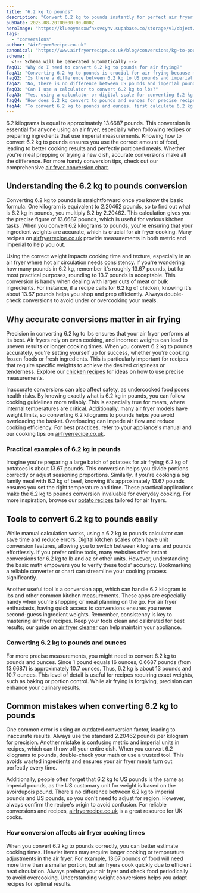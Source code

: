 ```yaml
---
title: "6.2 kg to pounds"
description: "Convert 6.2 kg to pounds instantly for perfect air fryer portions. Get accurate results and cooking tips for hassle-free meal prep."
pubDate: 2025-08-20T00:00:00.000Z
heroImage: "https://klueoymssxwfnxsvcyhv.supabase.co/storage/v1/object/public/Shmucket/6-2-kg-to-pounds.webp"
tags:
  - "conversions"
author: "AirFryerRecipe.co.uk"
canonical: "https://www.airfryerrecipe.co.uk/blog/conversions/kg-to-pounds/6-2-kg-to-pounds"
schema: |
  <!-- Schema will be generated automatically -->
faqQ1: "Why do I need to convert 6.2 kg to pounds for air frying?"
faqA1: "Converting 6.2 kg to pounds is crucial for air frying because many recipes use imperial measurements, and accurate weights ensure even cooking and proper portioning. Air fryers rely on precise ingredient amounts to achieve the right texture and doneness, so knowing the conversion helps you follow guidelines correctly and avoid under or overcooking."
faqQ2: "Is there a difference between 6.2 kg to US pounds and imperial pounds?"
faqA2: "No, there is no difference between US pounds and imperial pounds in this context; both refer to the avoirdupois pound used in weight measurements. So, when you convert 6.2 kg to pounds, it's the same value regardless of whether the recipe is from the US or UK, making it straightforward for air fryer cooking."
faqQ3: "Can I use a calculator to convert 6.2 kg to lbs?"
faqA3: "Yes, using a calculator or digital scale for converting 6.2 kg to lbs is recommended for accuracy and ease. Many kitchen scales have unit conversion features, and online tools provide instant results, reducing errors and saving time when preparing air fryer meals. Always verify with basic math if unsure."
faqQ4: "How does 6.2 kg convert to pounds and ounces for precise recipes?"
faqA4: "To convert 6.2 kg to pounds and ounces, first calculate 6.2 kg as approximately 13.6687 pounds. The decimal part (0.6687) multiplied by 16 gives about 10.7 ounces, so it's roughly 13 pounds and 10.7 ounces. This precision is useful for air fryer recipes requiring exact weights, like baking or meat portions."
---
```

<p>6.2 kilograms is equal to approximately 13.6687 pounds. This conversion is essential for anyone using an air fryer, especially when following recipes or preparing ingredients that use imperial measurements. Knowing how to convert 6.2 kg to pounds ensures you use the correct amount of food, leading to better cooking results and perfectly portioned meals. Whether you're meal prepping or trying a new dish, accurate conversions make all the difference. For more handy conversion tips, check out our comprehensive <a href="https://www.airfryerrecipe.co.uk/air-fryer-conversion-chart">air fryer conversion chart</a>.</p>

<h2>Understanding the 6.2 kg to pounds conversion</h2>
<p>Converting 6.2 kg to pounds is straightforward once you know the basic formula. One kilogram is equivalent to 2.20462 pounds, so to find out what is 6.2 kg in pounds, you multiply 6.2 by 2.20462. This calculation gives you the precise figure of 13.6687 pounds, which is useful for various kitchen tasks. When you convert 6.2 kilograms to pounds, you're ensuring that your ingredient weights are accurate, which is crucial for air fryer cooking. Many recipes on <a href="https://www.airfryerrecipe.co.uk">airfryerrecipe.co.uk</a> provide measurements in both metric and imperial to help you out.</p>
<p>Using the correct weight impacts cooking time and texture, especially in an air fryer where hot air circulation needs consistency. If you're wondering how many pounds in 6.2 kg, remember it's roughly 13.67 pounds, but for most practical purposes, rounding to 13.7 pounds is acceptable. This conversion is handy when dealing with larger cuts of meat or bulk ingredients. For instance, if a recipe calls for 6.2 kg of chicken, knowing it's about 13.67 pounds helps you shop and prep efficiently. Always double-check conversions to avoid under or overcooking your meals.</p>

<h2>Why accurate conversions matter in air frying</h2>
<p>Precision in converting 6.2 kg to lbs ensures that your air fryer performs at its best. Air fryers rely on even cooking, and incorrect weights can lead to uneven results or longer cooking times. When you convert 6.2 kg to pounds accurately, you're setting yourself up for success, whether you're cooking frozen foods or fresh ingredients. This is particularly important for recipes that require specific weights to achieve the desired crispiness or tenderness. Explore our <a href="https://www.airfryerrecipe.co.uk/recipe-category/chicken">chicken recipes</a> for ideas on how to use precise measurements.</p>
<p>Inaccurate conversions can also affect safety, as undercooked food poses health risks. By knowing exactly what is 6.2 kg in pounds, you can follow cooking guidelines more reliably. This is especially true for meats, where internal temperatures are critical. Additionally, many air fryer models have weight limits, so converting 6.2 kilograms to pounds helps you avoid overloading the basket. Overloading can impede air flow and reduce cooking efficiency. For best practices, refer to your appliance's manual and our cooking tips on <a href="https://www.airfryerrecipe.co.uk">airfryerrecipe.co.uk</a>.</p>

<h3>Practical examples of 6.2 kg in pounds</h3>
<p>Imagine you're preparing a large batch of potatoes for air frying; 6.2 kg of potatoes is about 13.67 pounds. This conversion helps you divide portions correctly or adjust seasoning proportions. Similarly, if you're cooking a big family meal with 6.2 kg of beef, knowing it's approximately 13.67 pounds ensures you set the right temperature and time. These practical applications make the 6.2 kg to pounds conversion invaluable for everyday cooking. For more inspiration, browse our <a href="https://www.airfryerrecipe.co.uk/recipe-category/potatoes">potato recipes</a> tailored for air fryers.</p>

<h2>Tools to convert 6.2 kg to pounds easily</h2>
<p>While manual calculation works, using a 6.2 kg to pounds calculator can save time and reduce errors. Digital kitchen scales often have unit conversion features, allowing you to switch between kilograms and pounds effortlessly. If you prefer online tools, many websites offer instant conversions for 6.2 kg to lb and oz or other units. However, understanding the basic math empowers you to verify these tools' accuracy. Bookmarking a reliable converter or chart can streamline your cooking process significantly.</p>
<p>Another useful tool is a conversion app, which can handle 6.2 kilogram to lbs and other common kitchen measurements. These apps are especially handy when you're shopping or meal planning on the go. For air fryer enthusiasts, having quick access to conversions ensures you never second-guess ingredient weights. Remember, consistency is key to mastering air fryer recipes. Keep your tools clean and calibrated for best results; our guide on <a href="https://www.airfryerrecipe.co.uk/air-fryer-cleaner">air fryer cleaner</a> can help maintain your appliance.</p>

<h3>Converting 6.2 kg to pounds and ounces</h3>
<p>For more precise measurements, you might need to convert 6.2 kg to pounds and ounces. Since 1 pound equals 16 ounces, 0.6687 pounds (from 13.6687) is approximately 10.7 ounces. Thus, 6.2 kg is about 13 pounds and 10.7 ounces. This level of detail is useful for recipes requiring exact weights, such as baking or portion control. While air frying is forgiving, precision can enhance your culinary results.</p>

<h2>Common mistakes when converting 6.2 kg to pounds</h2>
<p>One common error is using an outdated conversion factor, leading to inaccurate results. Always use the standard 2.20462 pounds per kilogram for precision. Another mistake is confusing metric and imperial units in recipes, which can throw off your entire dish. When you convert 6.2 kilograms to pounds, double-check your math or use a trusted tool. This avoids wasted ingredients and ensures your air fryer meals turn out perfectly every time.</p>
<p>Additionally, people often forget that 6.2 kg to US pounds is the same as imperial pounds, as the US customary unit for weight is based on the avoirdupois pound. There's no difference between 6.2 kg to imperial pounds and US pounds, so you don't need to adjust for region. However, always confirm the recipe's origin to avoid confusion. For reliable conversions and recipes, <a href="https://www.airfryerrecipe.co.uk">airfryerrecipe.co.uk</a> is a great resource for UK cooks.</p>

<h3>How conversion affects air fryer cooking times</h3>
<p>When you convert 6.2 kg to pounds correctly, you can better estimate cooking times. Heavier items may require longer cooking or temperature adjustments in the air fryer. For example, 13.67 pounds of food will need more time than a smaller portion, but air fryers cook quickly due to efficient heat circulation. Always preheat your air fryer and check food periodically to avoid overcooking. Understanding weight conversions helps you adapt recipes for optimal results.</p>
